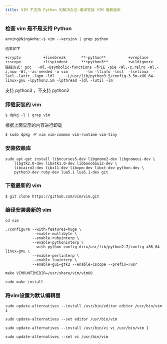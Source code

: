 ```yaml
---
title: VIM 不支持 Python 的解决办法-编译安装 VIM 最新版本
---
```

### 检查 vim 是不是支持 Python

`anning@NingAnMe:~$ vim --version | grep python`

```
结果如下

+cryptv          +linebreak       **-python**          +vreplace
+cscope          +lispindent      **+python3**         +wildignore
链接方式: gcc   -Wl,-Bsymbolic-functions -fPIE -pie -Wl,-z,relro -Wl,-z,now -Wl,--as-needed -o vim        -lm -ltinfo -lnsl  -lselinux  -lacl -lattr -lgpm -ldl     -L/usr/lib/python3.5/config-3.5m-x86_64-linux-gnu -lpython3.5m -lpthread -ldl -lutil -lm
```

支持 python3 ，不支持 python2

### 卸载安装的 vim

`$ dpkg -l | grep vim`

根据上面显示的内容进行卸载

`$ sudo dpkg -P vim vim-common vim-runtime vim-tiny`

### 安装依赖库

```
sudo apt-get install libncurses5-dev libgnome2-dev libgnomeui-dev \
    libgtk2.0-dev libatk1.0-dev libbonoboui2-dev \
    libcairo2-dev libx11-dev libxpm-dev libxt-dev python-dev \
    python3-dev ruby-dev lua5.1 lua5.1-dev git
```
### 下载最新的 vim

`$ git clone https://github.com/vim/vim.git`

### 编译安装最新的 vim

```
cd vim

./configure --with-features=huge \
            --enable-multibyte \
            --enable-rubyinterp \
            --enable-pythoninterp \
            --with-python-config-dir=/usr/lib/python2.7/config-x86_64-linux-gnu \
            --enable-perlinterp \
            --enable-luainterp \
            --enable-gui=gtk2 --enable-cscope --prefix=/usr

make VIMRUNTIMEDIR=/usr/share/vim/vim80

sudo make install
```

### 将vim设置为默认编辑器

```
sudo update-alternatives --install /usr/bin/editor editor /usr/bin/vim 1

sudo update-alternatives --set editor /usr/bin/vim

sudo update-alternatives --install /usr/bin/vi vi /usr/bin/vim 1

sudo update-alternatives --set vi /usr/bin/vim
```
